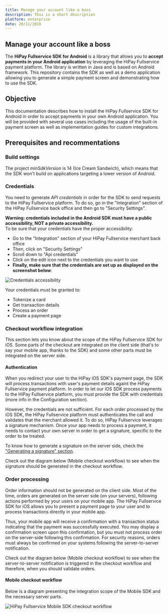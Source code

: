 ---title: Manage your account like a bossdescription: This is a short description  platform: enterprisedate: 20/11/2016---## Manage your account like a bossThe **HiPay Fullservice SDK for Android** is a library that allows you to **accept payments in your Android application** by leveraging the HiPay Fullservice payment platform. The library is written in Java and is based on Android framework. This repository contains the SDK as well as a demo application allowing you to generate a simple payment screen and demonstrating how to use the SDK.## ObjectiveThis documentation describes how to install the HiPay Fullservice SDK for Android in order to accept payments in your own Android application. You will be provided with several use cases including the usage of the built-in payment screen as well as implementation guides for custom integrations.## Prerequisites and recommentations### Build settingsThe project *minSdkVersion* is 14 (Ice Cream Sandwich), which means that the SDK won't build on applications targeting a lower version of Android.### CredentialsYou need to generate *API credentials* in order for the SDK to send requests to the HiPay Fullservice platform. To do so, go in the "Integration" section of the HiPay Fullservice back office and then go to "Security Settings".**Warning: credentials included in the Android SDK must have a public accessibility, NOT a private accessibility.**  To be sure that your credentials have the proper accessibility:- Go to the "Integration" section of your HiPay Fullservice merchant back office- Then, click on "Security Settings"- Scroll down to "Api credentials"- Click on the edit icon next to the credentials you want to use - **Finally, make sure that the credentials are set up as displayed on the screenshot below**:![Credentials accessibility](https://raw.githubusercontent.com/hipay/hipay-docs/master/hipay-fullservice-sdk-android/images/prerequisites/credentials_accessibility.png)Your credentials must be granted to:- Tokenize a card- Get transaction details- Process an order - Create a payment page### Checkout workflow integrationThis section lets you know about the scope of the HiPay Fullservice SDK for iOS. Some parts of the checkout are integrated on the client side (that's to say your mobile app, thanks to the SDK) and some other parts must be integrated on the server side.#### AuthenticationWhen you redirect your user to the HiPay iOS SDK's payment page, the SDK will process transactions with user's payment details againt the HiPay Fullservice payment platform. In order to let our iOS SDK process payments to the HiPay Fullservice platform, you must provide the SDK with credentials (more info in the Configuration section).However, the credentials are not sufficient. For each order processed by the iOS SDK, the HiPay Fullservice platform must authenticates the call and validates that the merchant allowed it. To do so, HiPay Fullservice leverages a signature mechanism. Once your app needs to process a payment, it needs to contact your own server in order to get a signature, specific to the order to be treated.To know how to generate a signature on the server side, check the ["Generating a signature" section](#generating-a-signature-server-side).Check out the diagram below (Mobile checkout workflow) to see when the signature should be generated in the checkout workflow.### Order processingOrder information should not be generated on the client side. Most of the time, orders are generated on the server side (on your servers), following actions performed by your users on your mobile app. The HiPay Fullservice SDK for iOS allows you to present a payment page to your user and to process transactions directly in your mobile app. Thus, your mobile app will receive a confirmation with a transaction status indicating that the payment was successfully executed. You may display a confirmation screen upon this confirmation, but you must not process order on the server-side following this confirmation. For security reasons, orders must always be confirmed on your systems following the server-to-server notification.Check out the diagram below (Mobile checkout workflow) to see when the server-to-server notification is triggered in the checkout workflow and therefore, when you should validate orders.#### Mobile checkout workflowBelow is a diagram presenting the integration scope of the Mobile SDK and the necessary server parts.![HiPay Fullservice Mobile SDK checkout workflow](https://raw.githubusercontent.com/hipay/hipay-docs/master/hipay-fullservice-sdk-android/images/prerequisites/workflow.png)